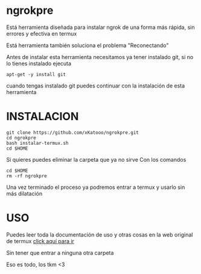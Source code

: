 # ngrokpre
Está herramienta diseñada para instalar ngrok de una forma más rápida, sin errores y efectiva en termux

Está herramienta también soluciona el problema "Reconectando"


Antes de instalar esta herramienta necesitamos
ya tener instalado git, si no lo tienes instalado
ejecuta
```
apt-get -y install git
```
cuando tengas instalado git puedes continuar con
la instalación de esta herramienta

# INSTALACION
```
git clone https://github.com/xKatooo/ngrokpre.git
cd ngrokpre
bash instalar-termux.sh
cd $HOME
```

Si quieres puedes eliminar la carpeta que ya no sirve 
Con los comandos

```
cd $HOME 
rm -rf ngrokpre
```

Una vez terminado el proceso ya podremos entrar a termux y usarlo sin más dilatación

# USO

Puedes leer toda la documentación de uso y otras cosas en la web original de termux
<a href="https://ngrok.com/docs">click aquí para ir</a>

Sin tener que entrar a ninguna otra carpeta 

Eso es todo, los tkm <3

